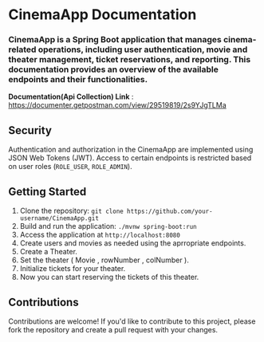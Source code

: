 # CinemaApp Documentation
### CinemaApp is a Spring Boot application that manages cinema-related operations, including user authentication, movie and theater management, ticket reservations, and reporting. This documentation provides an overview of the available endpoints and their functionalities.

**Documentation(Api Collection) Link** : https://documenter.getpostman.com/view/29519819/2s9YJgTLMa

## Security
Authentication and authorization in the CinemaApp are implemented using JSON Web Tokens (JWT). Access to certain endpoints is restricted based on user roles (`ROLE_USER`, `ROLE_ADMIN`). 

## Getting Started
1. Clone the repository: `git clone https://github.com/your-username/CinemaApp.git`
2. Build and run the application: `./mvnw spring-boot:run`
3. Access the application at `http://localhost:8080`
4. Create users and movies as needed using the aprropriate endpoints.
5. Create a Theater.
6. Set the theater ( Movie , rowNumber , colNumber ).
7. Initialize tickets for your theater.
8. Now you can start reserving the tickets of this theater. 

## Contributions
Contributions are welcome! If you'd like to contribute to this project, please fork the repository and create a pull request with your changes.

